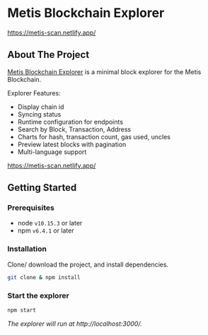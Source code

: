 # Metis Blockchain Explorer

<!-- project logo w/ quick links -->
<p align="center">
 
https://metis-scan.netlify.app/

<!-- about the project -->
## About The Project

[Metis Blockchain Explorer](https://metis-scan.netlify.app/) is a minimal block explorer for the Metis Blockchain.

Explorer Features:
- Display chain id
- Syncing status
- Runtime configuration for endpoints
- Search by Block, Transaction, Address
- Charts for hash, transaction count, gas used, uncles
- Preview latest blocks with pagination
- Multi-language support

https://metis-scan.netlify.app/


## Getting Started
### Prerequisites
- node `v10.15.3` or later
- npm `v6.4.1` or later

### Installation
Clone/ download the project, and install dependencies.
```bash
git clone & npm install
```

### Start the explorer
```bash
npm start
```
*The explorer will run at http://localhost:3000/.*

##
```


